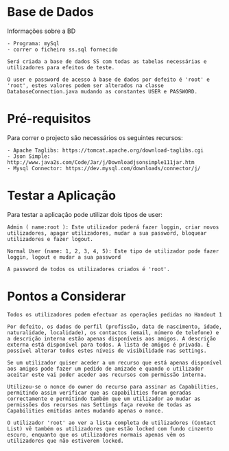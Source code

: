 # Base de Dados #
 
Informações sobre a BD 

	- Programa: mySql
	- correr o ficheiro ss.sql fornecido
	
	Será criada a base de dados SS com todas as tabelas necessárias e utilizadores para efeitos de teste.

	O user e password de acesso à base de dados por defeito é 'root' e 'root', estes valores podem ser alterados na classe DatabaseConnection.java mudando as constantes USER e PASSWORD.

# Pré-requisitos #

Para correr o projecto são necessários os seguintes recursos:

	- Apache Taglibs: https://tomcat.apache.org/download-taglibs.cgi 
	- Json Simple: http://www.java2s.com/Code/Jar/j/Downloadjsonsimple111jar.htm
	- Mysql Connector: https://dev.mysql.com/downloads/connector/j/

# Testar a Aplicação #

Para testar a aplicação pode utilizar dois tipos de user:
	
	Admin ( name:root ): Este utilizador poderá fazer loggin, criar novos utilizadores, apagar utilizadores, mudar a sua password, bloquear utilizadores e fazer logout. 

	Normal User (name: 1, 2, 3, 4, 5): Este tipo de utilizador pode fazer loggin, logout e mudar a sua password

	A password de todos os utilizadores criados é 'root'.


# Pontos a Considerar #

	Todos os utilizadores podem efectuar as operações pedidas no Handout 1

	Por defeito, os dados do perfil (profissão, data de nascimento, idade, naturalidade, localidade), os contactos (email, número de telefone) e a descrição interna estão apenas disponíveis aos amigos. A descrição externa está disponível para todos. A lista de amigos é privada. É possível alterar todos estes níveis de visibilidade nas settings.

	Se um utilizador quiser aceder a um recurso que está apenas disponível aos amigos pode fazer um pedido de amizade e quando o utilizador aceitar este vai poder aceder aos recursos com permissão interna.

	Utilizou-se o nonce do owner do recurso para assinar as Capabilities, permitindo assim verificar que as capabilities foram geradas correctamente e permitindo também que um utilizador ao mudar as permissões dos recursos nas Settings faça revoke de todas as Capabilities emitidas antes mudando apenas o nonce.

	O utilizador 'root' ao ver a lista completa de utilizadores (Contact List) vê também os utilizadores que estão locked com fundo cinzento escuro, enquanto que os utilizadores normais apenas vêm os utilizadores que não estiverem locked.